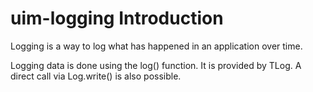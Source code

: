 # uim-logging Introduction

Logging is a way to log what has happened in an application over time.

Logging data is done using the log() function. It is provided by TLog. A direct call via Log.write() is also possible.
